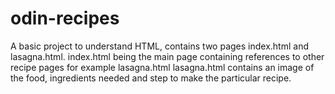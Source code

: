 # odin-recipes
A basic project to understand HTML, contains two pages index.html and lasagna.html.
index.html being the main page containing references to other recipe pages for example lasagna.html
lasagna.html contains an image of the food, ingredients needed and step to make the particular recipe.